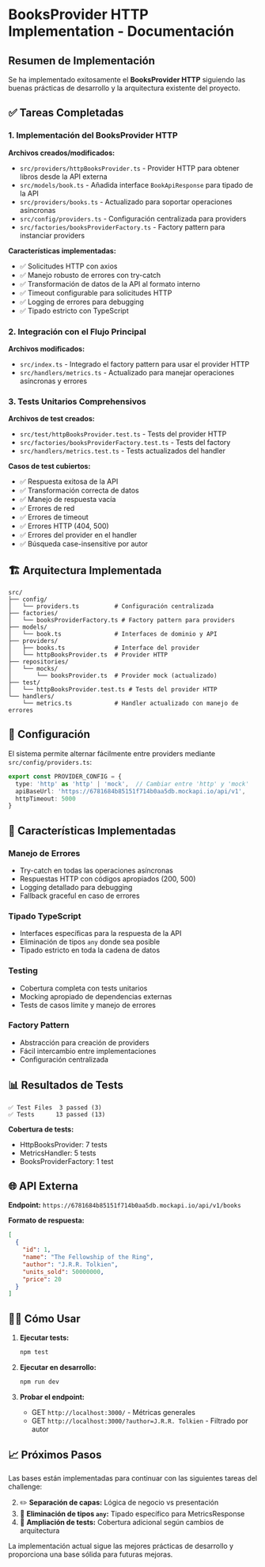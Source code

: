 # BooksProvider HTTP Implementation - Documentación

## Resumen de Implementación

Se ha implementado exitosamente el **BooksProvider HTTP** siguiendo las buenas prácticas de desarrollo y la arquitectura existente del proyecto.

## ✅ Tareas Completadas

### 1. Implementación del BooksProvider HTTP

**Archivos creados/modificados:**
- `src/providers/httpBooksProvider.ts` - Provider HTTP para obtener libros desde la API externa
- `src/models/book.ts` - Añadida interface `BookApiResponse` para tipado de la API
- `src/providers/books.ts` - Actualizado para soportar operaciones asíncronas
- `src/config/providers.ts` - Configuración centralizada para providers
- `src/factories/booksProviderFactory.ts` - Factory pattern para instanciar providers

**Características implementadas:**
- ✅ Solicitudes HTTP con axios
- ✅ Manejo robusto de errores con try-catch
- ✅ Transformación de datos de la API al formato interno
- ✅ Timeout configurable para solicitudes HTTP
- ✅ Logging de errores para debugging
- ✅ Tipado estricto con TypeScript

### 2. Integración con el Flujo Principal

**Archivos modificados:**
- `src/index.ts` - Integrado el factory pattern para usar el provider HTTP
- `src/handlers/metrics.ts` - Actualizado para manejar operaciones asíncronas y errores

### 3. Tests Unitarios Comprehensivos

**Archivos de test creados:**
- `src/test/httpBooksProvider.test.ts` - Tests del provider HTTP
- `src/factories/booksProviderFactory.test.ts` - Tests del factory
- `src/handlers/metrics.test.ts` - Tests actualizados del handler

**Casos de test cubiertos:**
- ✅ Respuesta exitosa de la API
- ✅ Transformación correcta de datos
- ✅ Manejo de respuesta vacía
- ✅ Errores de red
- ✅ Errores de timeout
- ✅ Errores HTTP (404, 500)
- ✅ Errores del provider en el handler
- ✅ Búsqueda case-insensitive por autor

## 🏗️ Arquitectura Implementada

```
src/
├── config/
│   └── providers.ts          # Configuración centralizada
├── factories/
│   └── booksProviderFactory.ts # Factory pattern para providers
├── models/
│   └── book.ts               # Interfaces de dominio y API
├── providers/
│   ├── books.ts              # Interface del provider
│   └── httpBooksProvider.ts  # Provider HTTP
├── repositories/
│   └── mocks/
│       └── booksProvider.ts  # Provider mock (actualizado)
├── test/
│   └── httpBooksProvider.test.ts # Tests del provider HTTP
└── handlers/
    └── metrics.ts            # Handler actualizado con manejo de errores
```

## 🔧 Configuración

El sistema permite alternar fácilmente entre providers mediante `src/config/providers.ts`:

```typescript
export const PROVIDER_CONFIG = {
  type: 'http' as 'http' | 'mock',  // Cambiar entre 'http' y 'mock'
  apiBaseUrl: 'https://6781684b85151f714b0aa5db.mockapi.io/api/v1',
  httpTimeout: 5000
}
```

## 🚀 Características Implementadas

### Manejo de Errores
- Try-catch en todas las operaciones asíncronas
- Respuestas HTTP con códigos apropiados (200, 500)
- Logging detallado para debugging
- Fallback graceful en caso de errores

### Tipado TypeScript
- Interfaces específicas para la respuesta de la API
- Eliminación de tipos `any` donde sea posible
- Tipado estricto en toda la cadena de datos

### Testing
- Cobertura completa con tests unitarios
- Mocking apropiado de dependencias externas
- Tests de casos límite y manejo de errores

### Factory Pattern
- Abstracción para creación de providers
- Fácil intercambio entre implementaciones
- Configuración centralizada

## 📊 Resultados de Tests

```
✅ Test Files  3 passed (3)
✅ Tests      13 passed (13)
```

**Cobertura de tests:**
- HttpBooksProvider: 7 tests
- MetricsHandler: 5 tests  
- BooksProviderFactory: 1 test

## 🌐 API Externa

**Endpoint:** `https://6781684b85151f714b0aa5db.mockapi.io/api/v1/books`

**Formato de respuesta:**
```json
[
  {
    "id": 1,
    "name": "The Fellowship of the Ring",
    "author": "J.R.R. Tolkien",
    "units_sold": 50000000,
    "price": 20
  }
]
```

## 🏃‍♂️ Cómo Usar

1. **Ejecutar tests:**
   ```bash
   npm test
   ```

2. **Ejecutar en desarrollo:**
   ```bash
   npm run dev
   ```

3. **Probar el endpoint:**
   - GET `http://localhost:3000/` - Métricas generales
   - GET `http://localhost:3000/?author=J.R.R. Tolkien` - Filtrado por autor

## 📈 Próximos Pasos

Las bases están implementadas para continuar con las siguientes tareas del challenge:

2. ✏️ **Separación de capas:** Lógica de negocio vs presentación
3. 🔧 **Eliminación de tipos `any`:** Tipado específico para MetricsResponse
4. 🧪 **Ampliación de tests:** Cobertura adicional según cambios de arquitectura

La implementación actual sigue las mejores prácticas de desarrollo y proporciona una base sólida para futuras mejoras.
